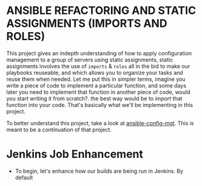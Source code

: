 # ANSIBLE REFACTORING AND STATIC ASSIGNMENTS (IMPORTS AND ROLES)

This project gives an indepth understanding of how to apply configuration management to a group of servers using static assignments, static assignments involves the use of `imports` & `roles` all in the bid to make our playbooks reuseable, and which allows you to organize your tasks and reuse them when needed. Let me put this in simpler terms, imagine you write a piece of code to implement a particular function, and some days later you need to implement that function in another piece of code, would you start writing it from scratch?. the best way would be to *import* that function into your code. That's basically what we'll be implementing in this project.

To better understand this project, take a look at [ansible-config-mgt](https://github.com/brpo01/ansible-conf-11). This is meant to be a continuation of that project.

# Jenkins Job Enhancement
- To begin, let's enhance how our builds are being run in Jenkins. By default 